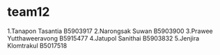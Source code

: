 # team12
1.Tanapon Tasantia B5903917 
2.Narongsak Suwan B5903900
3.Prawee Yutthaweeravong B5915477
4.Jatupol Sanithai B5903832
5.Jenjira Klomtrakul B5017518
